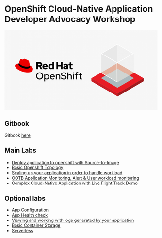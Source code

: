 # OpenShift Cloud-Native Application Developer Advocacy Workshop

![](images/workshop.png)

## Gitbook

Gitbook [here](https://rhthsa.github.io/openshift-workshop/)

## Main Labs

- [Deploy application to openshift with Source-to-Image](deploywiths2i.md)
- [Basic Openshift Topology](openshifttopology.md)
- [Scaling up your application in order to handle workload](scale.md)
- [OOTB Application Monitoring, Alert & User workload monitoring](monitor.md)
- [Complex Cloud-Native Application with Live Flight Track Demo](liveflight.md)

## Optional labs

- [App Configuration](evconfigsecret.md)
- [App Health check](apphealth.md)
- [Viewing and working with logs generated by your application](logging.md)
- [Basic Container Storage](storage.md)
- [Serverless](serverless.md)





